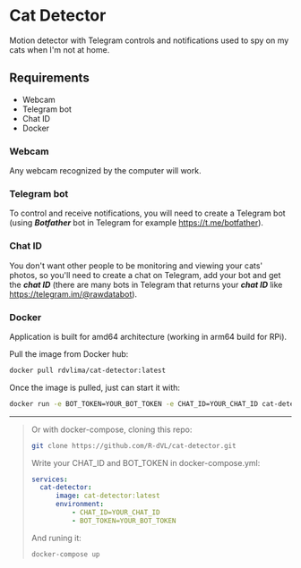 # Cat Detector
Motion detector with Telegram controls and notifications used to spy on my cats when I'm not at home.
## Requirements
- Webcam
- Telegram bot
- Chat ID
- Docker

### Webcam
Any webcam recognized by the computer will work.
### Telegram bot
To control and receive notifications, you will need to create a Telegram bot (using ___Botfather___ bot in Telegram for example https://t.me/botfather).
### Chat ID
You don't want other people to be monitoring and viewing your cats' photos, so you'll need to create a chat on Telegram, add your bot and get the ___chat ID___ (there are many bots in Telegram that returns your ___chat ID___ like https://telegram.im/@rawdatabot).
### Docker
Application is built for amd64 architecture (working in arm64 build for RPi).

Pull the image from Docker hub:
~~~bash
docker pull rdvlima/cat-detector:latest
~~~
Once the image is pulled, just can start it with:
~~~bash
docker run -e BOT_TOKEN=YOUR_BOT_TOKEN -e CHAT_ID=YOUR_CHAT_ID cat-detector:latest
~~~
---
>Or with docker-compose, cloning this repo:
>~~~bash
>git clone https://github.com/R-dVL/cat-detector.git
>~~~
>Write your CHAT_ID and BOT_TOKEN in docker-compose.yml:
>~~~yml
>services:
>   cat-detector:
>       image: cat-detector:latest
>       environment:
>           - CHAT_ID=YOUR_CHAT_ID
>           - BOT_TOKEN=YOUR_BOT_TOKEN
>~~~
>And runing it:
>~~~bash
>docker-compose up
>~~~